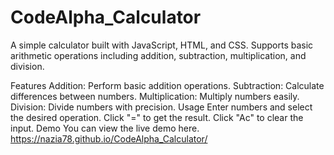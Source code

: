 # CodeAlpha_Calculator
A simple calculator built with JavaScript, HTML, and CSS. Supports basic arithmetic operations including addition, subtraction, multiplication, and division.

Features
Addition: Perform basic addition operations.
Subtraction: Calculate differences between numbers.
Multiplication: Multiply numbers easily.
Division: Divide numbers with precision.
Usage
Enter numbers and select the desired operation.
Click "=" to get the result.
Click "Ac" to clear the input.
Demo
You can view the live demo here. https://nazia78.github.io/CodeAlpha_Calculator/
